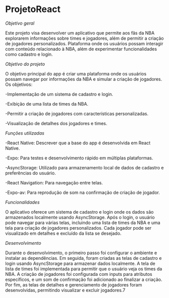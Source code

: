 # ProjetoReact

*Objetivo geral*

Este projeto visa desenvolver um aplicativo que permite aos fãs da NBA explorarem informações sobre times e jogadores, além de permitir a criação de jogadores personalizados. Plataforma onde os usuários possam interagir com conteúdo relacionado à NBA, além de experimentar funcionalidades como cadastro e login.

*Objetivo do projeto*

O objetivo principal do app é criar uma plataforma onde os usuários possam navegar por informações da NBA e simular a criação de jogadores. Os objetivos:

-Implementação de um sistema de cadastro e login.

-Exibição de uma lista de times da NBA.

-Permitir a criação de jogadores com características personalizadas.

-Visualização de detalhes dos jogadores e times.

*Funções utilizadas*

-React Native: Descrever que a base do app é desenvolvida em React Native.

-Expo: Para testes e desenvolvimento rápido em múltiplas plataformas.

-AsyncStorage: Utilizado para armazenamento local de dados de cadastro e preferências do usuário.

-React Navigation: Para navegação entre telas.

-Expo-av: Para reprodução de som na confirmação de criação de jogador.

*Funcionalidades*

O aplicativo oferece um sistema de cadastro e login onde os dados são armazenados localmente usando AsyncStorage. Após o login, o usuário pode navegar para várias telas, incluindo uma lista de times da NBA e uma tela para criação de jogadores personalizados. Cada jogador pode ser visualizado em detalhes e excluído da lista se desejado.

*Desenvolvimento*

Durante o desenvolvimento, o primeiro passo foi configurar o ambiente e instalar as dependências. Em seguida, foram criadas as telas de cadastro e login usando AsyncStorage para armazenar dados localmente. A tela de lista de times foi implementada para permitir que o usuário veja os times da NBA. A criação de jogadores foi configurada com inputs para atributos específicos, e um som de confirmação foi adicionado ao finalizar a criação. Por fim, as telas de detalhes e gerenciamento de jogadores foram desenvolvidas, permitindo visualizar e excluir jogadores.7

